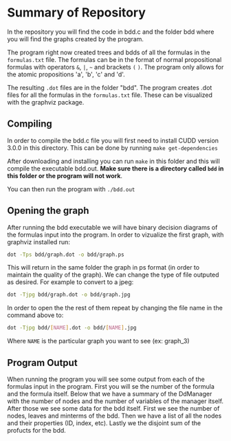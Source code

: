 # Summary of Repository

In the repository you will find the code in bdd.c and the folder bdd where you will find the graphs created by the program.

The program right now created trees and bdds of all the formulas in the `formulas.txt` file. The formulas can be in the format of normal propositional formulas with operators `&`, `|`, `~` and brackets `(` `)`. The program only allows for the atomic propositions 'a', 'b', 'c' and 'd'.

The resulting `.dot` files are in the folder "bdd". The program creates .dot files for all the formulas in the `formulas.txt` file. These can be visualized with the graphviz package.

## Compiling

In order to compile the bdd.c file you will first need to install CUDD version 3.0.0 in this directory. This can be done by running `make get-dependencies`

After downloading and installing you can run `make` in this folder and this will compile the executable bdd.out. **Make sure there is a directory called `bdd` in this folder or the program will not work**.

You can then run the program with `./bdd.out`

## Opening the graph

After running the bdd executable we will have binary decision diagrams of the formulas input into the program. 
In order to vizualize the first graph, with graphviz installed run:

```bash
dot -Tps bdd/graph.dot -o bdd/graph.ps
```

This will return in the same folder the graph in ps format (in order to maintain the quality of the graph). We can change the type of file outputed as desired. For example to convert to a jpeg:

```bash
dot -Tjpg bdd/graph.dot -o bdd/graph.jpg
```

In order to open the the rest of them repeat by changing the file name in the command above to:

```bash
dot -Tjpg bdd/[NAME].dot -o bdd/[NAME].jpg
```
Where `NAME` is the particular graph you want to see (ex: graph_3)

## Program Output

When running the program you will see some output from each of the formulas input in the program. First you will se the number of the formula and the formula itself. Below that we have a summary of the DdManager with the number of nodes and the number of variables of the manager itself. After those we see some data for the bdd itself. First we see the number of nodes, leaves and minterms of the bdd. Then we have a list of all the nodes and their properties (ID, index, etc). Lastly we the disjoint sum of the profucts for the bdd.